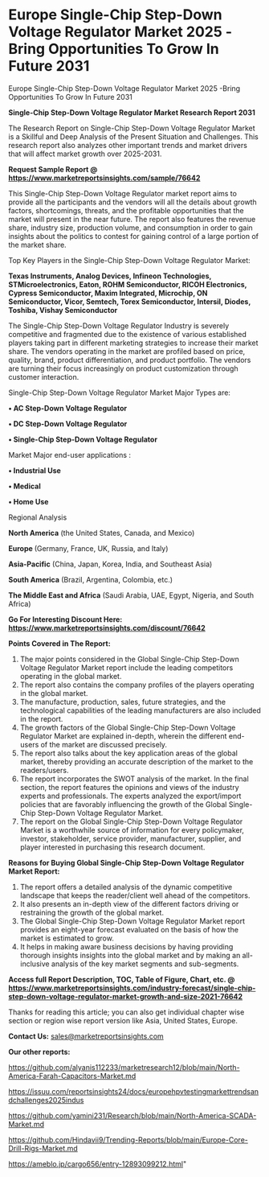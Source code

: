 # Europe Single-Chip Step-Down Voltage Regulator Market 2025 -Bring Opportunities To Grow In Future 2031
Europe Single-Chip Step-Down Voltage Regulator Market 2025 -Bring Opportunities To Grow In Future 2031

<strong>Single-Chip Step-Down Voltage Regulator Market Research Report 2031</strong>

The Research Report on Single-Chip Step-Down Voltage Regulator Market is a Skillful and Deep Analysis of the Present Situation and Challenges. This research report also analyzes other important trends and market drivers that will affect market growth over 2025-2031.

<strong>Request Sample Report @ <a href=https://www.marketreportsinsights.com/sample/76642>https://www.marketreportsinsights.com/sample/76642</a></strong>

This Single-Chip Step-Down Voltage Regulator market report aims to provide all the participants and the vendors will all the details about growth factors, shortcomings, threats, and the profitable opportunities that the market will present in the near future. The report also features the revenue share, industry size, production volume, and consumption in order to gain insights about the politics to contest for gaining control of a large portion of the market share.

Top Key Players in the Single-Chip Step-Down Voltage Regulator Market:

<strong>Texas Instruments, Analog Devices, Infineon Technologies, STMicroelectronics, Eaton, ROHM Semiconductor, RICOH Electronics, Cypress Semiconductor, Maxim Integrated, Microchip, ON Semiconductor, Vicor, Semtech, Torex Semiconductor, Intersil, Diodes, Toshiba, Vishay Semiconductor</strong>

The Single-Chip Step-Down Voltage Regulator Industry is severely competitive and fragmented due to the existence of various established players taking part in different marketing strategies to increase their market share. The vendors operating in the market are profiled based on price, quality, brand, product differentiation, and product portfolio. The vendors are turning their focus increasingly on product customization through customer interaction.

Single-Chip Step-Down Voltage Regulator Market Major Types are:

<strong>• AC Step-Down Voltage Regulator

• DC Step-Down Voltage Regulator

• Single-Chip Step-Down Voltage Regulator</strong>

Market Major end-user applications :

<strong>• Industrial Use

• Medical

• Home Use</strong>

Regional Analysis

</u><strong><b>North America</b></strong> (the United States, Canada, and Mexico)

<strong><b>Europe </b></strong>(Germany, France, UK, Russia, and Italy)

<strong><b>Asia-Pacific</b></strong> (China, Japan, Korea, India, and Southeast Asia)

<strong><b>South America</b></strong> (Brazil, Argentina, Colombia, etc.)

<strong><b>The Middle East and Africa</b></strong> (Saudi Arabia, UAE, Egypt, Nigeria, and South Africa)

<strong>Go For Interesting Discount Here: <a href=https://www.marketreportsinsights.com/discount/76642>https://www.marketreportsinsights.com/discount/76642</a></strong>

<strong>Points Covered in The Report:</strong>
<ol>
  <li>The major points considered in the Global Single-Chip Step-Down Voltage Regulator Market report include the leading competitors operating in the global market.</li>
  <li>The report also contains the company profiles of the players operating in the global market.</li>
  <li>The manufacture, production, sales, future strategies, and the technological capabilities of the leading manufacturers are also included in the report.</li>
  <li>The growth factors of the Global Single-Chip Step-Down Voltage Regulator Market are explained in-depth, wherein the different end-users of the market are discussed precisely.</li>
  <li>The report also talks about the key application areas of the global market, thereby providing an accurate description of the market to the readers/users.</li>
  <li>The report incorporates the SWOT analysis of the market. In the final section, the report features the opinions and views of the industry experts and professionals. The experts analyzed the export/import policies that are favorably influencing the growth of the Global Single-Chip Step-Down Voltage Regulator Market.</li>
  <li>The report on the Global Single-Chip Step-Down Voltage Regulator Market is a worthwhile source of information for every policymaker, investor, stakeholder, service provider, manufacturer, supplier, and player interested in purchasing this research document.</li>
</ol>
<strong>Reasons for Buying Global Single-Chip Step-Down Voltage Regulator Market Report:</strong>

<ol>
  <li>The report offers a detailed analysis of the dynamic competitive landscape that keeps the reader/client well ahead of the competitors.</li>
  <li>It also presents an in-depth view of the different factors driving or restraining the growth of the global market.</li>
  <li>The Global Single-Chip Step-Down Voltage Regulator Market report provides an eight-year forecast evaluated on the basis of how the market is estimated to grow.</li>
  <li>It helps in making aware business decisions by having providing thorough insights insights into the global market and by making an all-inclusive analysis of the key market segments and sub-segments.</li>
</ol>
<strong>Access full Report Description, TOC, Table of Figure, Chart, etc. @ <a href=https://www.marketreportsinsights.com/industry-forecast/single-chip-step-down-voltage-regulator-market-growth-and-size-2021-76642>https://www.marketreportsinsights.com/industry-forecast/single-chip-step-down-voltage-regulator-market-growth-and-size-2021-76642</a></strong>


Thanks for reading this article; you can also get individual chapter wise section or region wise report version like Asia, United States, Europe.

<strong>Contact Us:</strong>
sales@marketreportsinsights.com

<strong>Our other reports:</strong>

<a href=https://github.com/alyanis112233/marketresearch12/blob/main/North-America-Farah-Capacitors-Market.md>https://github.com/alyanis112233/marketresearch12/blob/main/North-America-Farah-Capacitors-Market.md</a>

<a href=https://issuu.com/reportsinsights24/docs/europehpvtestingmarkettrendsandchallenges2025indus>https://issuu.com/reportsinsights24/docs/europehpvtestingmarkettrendsandchallenges2025indus</a>

<a href=https://github.com/yamini231/Research/blob/main/North-America-SCADA-Market.md>https://github.com/yamini231/Research/blob/main/North-America-SCADA-Market.md</a>

<a href=https://github.com/Hindavii9/Trending-Reports/blob/main/Europe-Core-Drill-Rigs-Market.md>https://github.com/Hindavii9/Trending-Reports/blob/main/Europe-Core-Drill-Rigs-Market.md</a>

<a href=https://ameblo.jp/cargo656/entry-12893099212.html>https://ameblo.jp/cargo656/entry-12893099212.html</a>"
